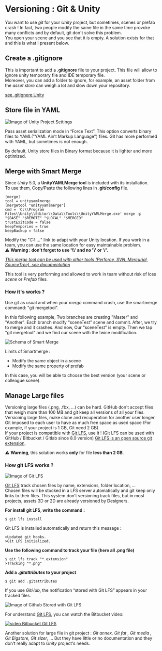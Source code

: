 # Versioning : Git & Unity

You want to use *git* for your *Unity* project, but sometimes, scenes or prefab crash ! In fact, two people modify the same file in the same time provoke many conflicts and by default, git don't solve this problem.   
You open your scene and you see that it is empty. A solution exists for that and this is what I present below.

## Create a .gitignore

This is important to add a **.gitignore** file to your project. This file will allow to ignore unity temporary file and IDE temporary file.  
Moreover, you can add a folder to ignore, for example, an asset folder from the *asset store* can weigh a lot and slow down your repository.

[see .gitignore Unity](https://github.com/github/gitignore/blob/master/Unity.gitignore)

## Store file in YAML

![Image of Unity Project Settings](https://s3.amazonaws.com/gamasutra/UnityVersionControlSettings.png)

Pass asset serialization mode in “Force Text”. This option converts binary files to YAML("YAML Ain’t Markup Language") files.
Git has more performed with YAML, but sometimes is not enough.  

By default, Unity store files in Binary format because it is lighter and more optimized.  


## Merge with Smart Merge

Since *Unity* 5.0, a **UnityYAMLMerge tool** is included with its installation.  
To use them, Copy/Paste the following lines in  **.git/config** file.

```
[merge]
tool = unityyamlmerge
[mergetool "unityyamlmerge"]
cmd = 'C:\\Program Files\\Unity\\Editor\\Data\\Tools\\UnityYAMLMerge.exe' merge -p "$BASE" "$REMOTE" "$LOCAL" "$MERGED"
trustExitCode = false
keepTempories = true
keepBackup = false
```

Modify the "*C:\\ ...*" link to adapt with your Unity location. If you work in a team, you can use the same location for easy maintainable problem.  
:warning: **Warning : don't forget to use '\\\\' and no '\\' or '/'.**  

*[This merge tool can be used with other tools (Perforce, SVN, Mercurial, SourceTree), see documentation](https://docs.unity3d.com/Manual/SmartMerge.html)*  

This tool is very performing and allowed to work in team without risk of loss *scene* or *Prefab* files.
  
### How it's works ?

Use git as usual and when your *merge* command crash, use the smartmerge command:  "git mergetool". 

In this following example, Two branches are creating "Master" and "Another". Each branch modify "sceneTest" scene and commit. After, we try to merge and it crashes. And now,  Our "sceneTest" is empty. Then we tap "git mergetool" and we find our scene with the twice modification.

![Schema of Smart Merge](https://raw.githubusercontent.com/jaayap/Unity_Best_Practices/master/Img/schemaSmartMergeVEn.PNG?token=AHjeDo_HuX2ADdAr7MqXYrBe-x9zlMyXks5bXzY1wA%3D%3D)

Limits of Smartmerge :  
  - Modify the same object in a scene  
  - Modify the same property of prefab  
  
In this case, you will be able to choose the best version (your scene or colleague scene).  


## Manage Large files

  Versioning large files (.png, .fbx, ...) can be hard. GitHub don't accept files that weigh more than 100 MB and git keep all versions of all your files. Versioning large files, make clone and recuperation for another user longer.  
  Git imposed to each user to have as much free space as used space (For example, if your project is 1 GB, Git need 2 GB).  
  If your project is compatible with [Git LFS](https://git-lfs.github.com/), use it ! (Git LFS can be used with GitHub / Bitbucket / Gitlab since 8.0 version)
  [Git LFS is an open source git extension](https://github.com/git-lfs/git-lfs?utm_source=gitlfs_site&utm_medium=repo_link&utm_campaign=gitlfs).  
  
  :warning: **Warning**, this solution works **only** for file **less than 2 GB**.
  
### How git LFS works ?

![Image of Git LFS](https://raw.githubusercontent.com/jaayap/Unity_Best_Practices/master/Img/image9.png?token=AHjeDpsdDG7nmpaEzQkxpTVyQp2cHdTmks5bWG9nwA%3D%3D)

[Git LFS](https://git-lfs.github.com/) track chosen files by name, extensions, folder location, ...  
Chosen files will be stocked in a LFS server automatically and git keep only links to their files. This system don't versioning track files, but in most projects, assets 3D or 2D are already versioned by Designers.  

**For install git LFS, write the command :**

```
$ git lfs install
```
Git LFS is installed automatically and return this message :
```
>Updated git hooks.
>Git LFS initialized.
```
**Use the following command to track your file (here all .png file)**
```
$ git lfs track "*.extension" 
>Tracking "*.png"
```

**Add a *.gitattributes* to your project**

```
$ git add .gitattributes
```

If you use *GitHub*, the notification “stored with Git LFS” appears in your tracked files.

![Image of Github Stored with Git LFS](https://raw.githubusercontent.com/jaayap/Unity_Best_Practices/master/Img/image7.png?token=AHjeDnlpMeQpTc27ikncn_j53g50GMEOks5bWG4gwA%3D%3D)


For understand [Git LFS](https://git-lfs.github.com/), you can watch the Bitbucket video: 

[![video Bitbucket Git LFS](http://img.youtube.com/vi/9gaTargV5BY/0.jpg)](http://www.youtube.com/watch?v=9gaTargV5BY "Git LFS explain")


Another solution for large file in git project : *Git annex, Git fat , Git media , Git Bigstore, Git sizer*, … 
But they have little or no documentation and they don't really adapt to *Unity* project's needs.

